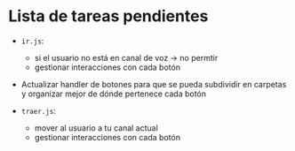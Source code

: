 # Lista de tareas pendientes

- `ir.js`: 
    - si el usuario no está en canal de voz -> no permtir
    - gestionar interacciones con cada botón

- Actualizar handler de botones para que se pueda subdividir en carpetas y organizar mejor de dónde pertenece cada botón

- `traer.js`:
    - mover al usuario a tu canal actual
    - gestionar interacciones con cada botón